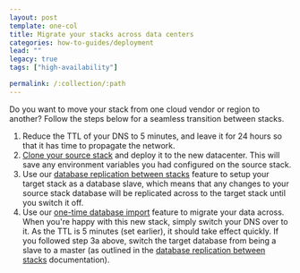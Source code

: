 ```yaml
---
layout: post
template: one-col
title: Migrate your stacks across data centers
categories: how-to-guides/deployment
lead: ""
legacy: true
tags: ["high-availability"]

permalink: /:collection/:path
---
```


Do you want to move your stack from one cloud vendor or region to another? Follow the steps below for a seamless transition between stacks.

1.  Reduce the TTL of your DNS to 5 minutes, and leave it for 24 hours so that it has time to propagate the network.
2.  [Clone your source stack](/legacy_docker/concepts/stack-definition.html) and deploy it to the new datacenter. This will save any environment variables you had configured on the source stack.
3.  Use our [database replication between stacks](/legacy_docker/tutorials/database-replication.html) feature to setup your target stack as a database slave, which means that any changes to your source stack database will be replicated across to the target stack until you switch it off.
4.  Use our [one-time database import](/legacy_docker/how-to-guides/deployment/shells/migrate-the-stack.html) feature to migrate your data across.
When you're happy with this new stack, simply switch your DNS over to it. As the TTL is 5 minutes (set earlier), it should take effect quickly.
If you followed step 3a above, switch the target database from being a slave to a master (as outlined in the [database replication between stacks](/legacy_docker/how-to-guides/databases/shells/pg-replication-version.html) documentation).

